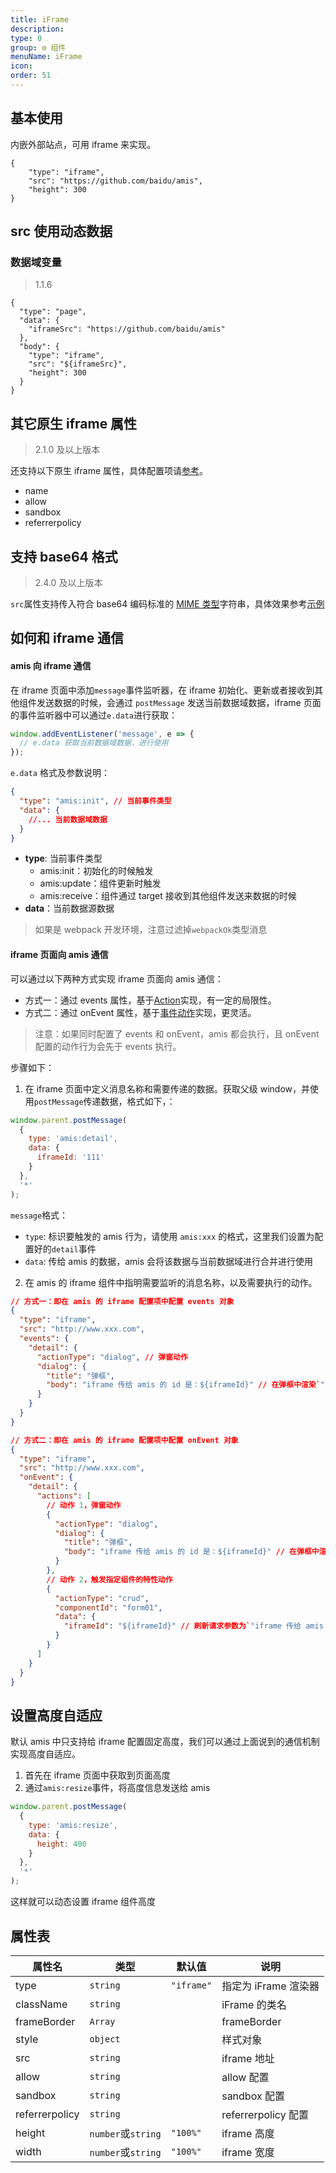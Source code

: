 ```yaml
---
title: iFrame
description:
type: 0
group: ⚙ 组件
menuName: iFrame
icon:
order: 51
---
```


## 基本使用

内嵌外部站点，可用 iframe 来实现。

```schema: scope="body"
{
    "type": "iframe",
    "src": "https://github.com/baidu/amis",
    "height": 300
}
```

## src 使用动态数据

### 数据域变量

> 1.1.6

```schema:
{
  "type": "page",
  "data": {
    "iframeSrc": "https://github.com/baidu/amis"
  },
  "body": {
    "type": "iframe",
    "src": "${iframeSrc}",
    "height": 300
  }
}
```

## 其它原生 iframe 属性

> 2.1.0 及以上版本

还支持以下原生 iframe 属性，具体配置项请[参考](https://developer.mozilla.org/zh-CN/docs/Web/HTML/Element/iframe)。

- name
- allow
- sandbox
- referrerpolicy

## 支持 base64 格式

> 2.4.0 及以上版本

`src`属性支持传入符合 base64 编码标准的 [MIME 类型](https://developer.mozilla.org/zh-CN/docs/Web/HTTP/Basics_of_HTTP/MIME_types)字符串，具体效果参考[示例](../../../examples/iframe)

## 如何和 iframe 通信

#### amis 向 iframe 通信

在 iframe 页面中添加`message`事件监听器，在 iframe 初始化、更新或者接收到其他组件发送数据的时候，会通过 `postMessage` 发送当前数据域数据，iframe 页面的事件监听器中可以通过`e.data`进行获取：

```js
window.addEventListener('message', e => {
  // e.data 获取当前数据域数据，进行使用
});
```

`e.data` 格式及参数说明：

```json
{
  "type": "amis:init", // 当前事件类型
  "data": {
    //... 当前数据域数据
  }
}
```

- **type**: 当前事件类型
  - amis:init：初始化的时候触发
  - amis:update：组件更新时触发
  - amis:receive：组件通过 target 接收到其他组件发送来数据的时候
- **data**：当前数据源数据

> 如果是 webpack 开发环境，注意过滤掉`webpackOk`类型消息

#### iframe 页面向 amis 通信

可以通过以下两种方式实现 iframe 页面向 amis 通信：

- 方式一：通过 events 属性，基于[Action](./action)实现，有一定的局限性。
- 方式二：通过 onEvent 属性，基于[事件动作](../../docs/concepts/event-action)实现，更灵活。

> 注意：如果同时配置了 events 和 onEvent，amis 都会执行，且 onEvent 配置的动作行为会先于 events 执行。

步骤如下：

1. 在 iframe 页面中定义消息名称和需要传递的数据。获取父级 window，并使用`postMessage`传递数据，格式如下，：

```js
window.parent.postMessage(
  {
    type: 'amis:detail',
    data: {
      iframeId: '111'
    }
  },
  '*'
);
```

`message`格式：

- `type`: 标识要触发的 amis 行为，请使用 `amis:xxx` 的格式，这里我们设置为配置好的`detail`事件
- `data`: 传给 amis 的数据，amis 会将该数据与当前数据域进行合并进行使用

2. 在 amis 的 iframe 组件中指明需要监听的消息名称，以及需要执行的动作。

```json
// 方式一：即在 amis 的 iframe 配置项中配置 events 对象
{
  "type": "iframe",
  "src": "http://www.xxx.com",
  "events": {
    "detail": {
      "actionType": "dialog", // 弹窗动作
      "dialog": {
        "title": "弹框",
        "body": "iframe 传给 amis 的 id 是：${iframeId}" // 在弹框中渲染`"iframe 传给 amis 的 id 是：${iframeId}"`这段模板，即111
      }
    }
  }
}

// 方式二：即在 amis 的 iframe 配置项中配置 onEvent 对象
{
  "type": "iframe",
  "src": "http://www.xxx.com",
  "onEvent": {
    "detail": {
      "actions": [
        // 动作 1，弹窗动作
        {
          "actionType": "dialog",
          "dialog": {
            "title": "弹框",
            "body": "iframe 传给 amis 的 id 是：${iframeId}" // 在弹框中渲染`"iframe 传给 amis 的 id 是：${iframeId}"`这段模板，即111
          }
        },
        // 动作 2，触发指定组件的特性动作
        {
          "actionType": "crud",
          "componentId": "form01",
          "data": {
            "iframeId": "${iframeId}" // 刷新请求参数为`"iframe 传给 amis 的 id 是：${iframeId}"`这段模板，即111
          }
        }
      ]
    }
  }
}
```

## 设置高度自适应

默认 amis 中只支持给 iframe 配置固定高度，我们可以通过上面说到的通信机制实现高度自适应。

1. 首先在 iframe 页面中获取到页面高度
2. 通过`amis:resize`事件，将高度信息发送给 amis

```js
window.parent.postMessage(
  {
    type: 'amis:resize',
    data: {
      height: 400
    }
  },
  '*'
);
```

这样就可以动态设置 iframe 组件高度

## 属性表

| 属性名         | 类型               | 默认值     | 说明                 |
| -------------- | ------------------ | ---------- | -------------------- |
| type           | `string`           | `"iframe"` | 指定为 iFrame 渲染器 |
| className      | `string`           |            | iFrame 的类名        |
| frameBorder    | `Array`            |            | frameBorder          |
| style          | `object`           |            | 样式对象             |
| src            | `string`           |            | iframe 地址          |
| allow          | `string`           |            | allow 配置           |
| sandbox        | `string`           |            | sandbox 配置         |
| referrerpolicy | `string`           |            | referrerpolicy 配置  |
| height         | `number`或`string` | `"100%"`   | iframe 高度          |
| width          | `number`或`string` | `"100%"`   | iframe 宽度          |
